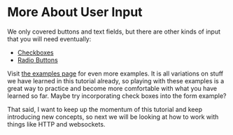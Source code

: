 # More About User Input

We only covered buttons and text fields, but there are other kinds of input that you will need eventually:

- [Checkboxes](https://elm-lang.org/examples/checkboxes)
- [Radio Buttons](https://elm-lang.org/examples/radio-buttons)

Visit [the examples page](https://elm-lang.org/examples) for even more examples. It is all variations on stuff we have learned in this tutorial already, so playing with these examples is a great way to practice and become more comfortable with what you have learned so far. Maybe try incorporating check boxes into the form example?

That said, I want to keep up the momentum of this tutorial and keep introducing new concepts, so next we will be looking at how to work with things like HTTP and websockets.